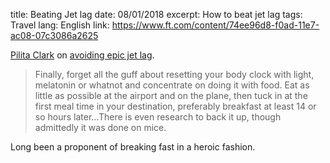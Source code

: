 title: Beating Jet lag
date: 08/01/2018
excerpt: How to beat jet lag
tags: Travel
lang: English
link: https://www.ft.com/content/74ee96d8-f0ad-11e7-ac08-07c3086a2625

[Pilita Clark](https://twitter.com/pilitaclark) on [avoiding epic jet lag](https://www.ft.com/content/74ee96d8-f0ad-11e7-ac08-07c3086a2625).

> Finally, forget all the guff about resetting your body clock with light, melatonin or whatnot and concentrate on doing it with food. Eat as little as possible at the airport and on the plane, then tuck in at the first meal time in your destination, preferably breakfast at least 14 or so hours later...There is even research to back it up, though admittedly it was done on mice.

Long been a proponent of breaking fast in a heroic fashion.

